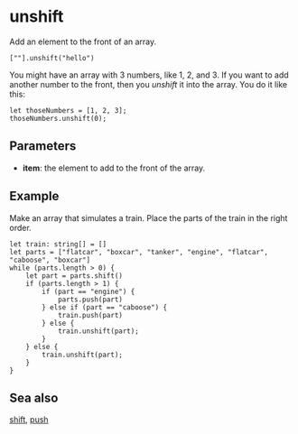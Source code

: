 # unshift

Add an element to the front of an array.

```sig
[""].unshift("hello")
```

You might have an array with 3 numbers, like 1, 2, and 3. If you want to add another number to the front,
then you _unshift_ it into the array. You do it like this:

```block
let thoseNumbers = [1, 2, 3];
thoseNumbers.unshift(0);
```

## Parameters

* **item**: the element to add to the front of the array.

## Example

Make an array that simulates a train. Place the parts of the train in the right order.

```blocks
let train: string[] = []
let parts = ["flatcar", "boxcar", "tanker", "engine", "flatcar", "caboose", "boxcar"]
while (parts.length > 0) {
    let part = parts.shift()
    if (parts.length > 1) {
        if (part == "engine") {
            parts.push(part)
        } else if (part == "caboose") {
            train.push(part)
        } else {
            train.unshift(part);
        }
    } else {
        train.unshift(part);
    }
}
```

## Sea also

[shift](/reference/arrays/shift), [push](/reference/arrays/push)